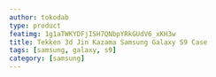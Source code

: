 ```yaml
---
author: tokodab
type: product
featimg: 1g1aTWKYDFjISH7QNbpYRkGUdV6_xKH3w
title: Tekken 3d Jin Kazama Samsung Galaxy S9 Case
tags: [samsung, galaxy, s9]
category: [samsung]
---
```

